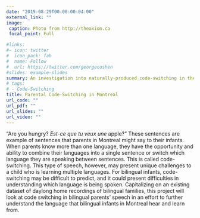 ```yaml
---
date: "2019-08-29T00:00:00-04:00"
external_link: ""
image:
 caption: Photo from http://theaxiom.ca
 focal_point: Full

#links:
#- icon: twitter
#  icon_pack: fab
#  name: Follow
#  url: https://twitter.com/georgecushen
#slides: example-slides
summary: An investigation into naturally-produced code-switching in the home
# tags:
# - Code-Switching
title: Parental Code-Switching in Montreal
url_code: ""
url_pdf: ""
url_slides: ""
url_video: ""
---
```


“Are you hungry? *Est-ce que tu veux une* apple?” These sentences are example of sentences that parents in Montreal might say to their infants. When parents know more than one language, they have the opportunity and ability to combine their languages into a single sentence or switch which language they are speaking between sentences. This is called code-switching. This type of speech, however, may present unique challenges to a child who is learning multiple languages. For bilingual infants, code-switching may be difficult to predict, and it could present difficulties in understanding which language is being spoken. Capitalizing on an existing dataset of daylong home recordings of bilingual families, this project will look at code switching in bilingual parents’ speech in an effort to further understand the language that bilingual infants in Montreal hear and learn from.

